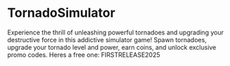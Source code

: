 # TornadoSimulator
Experience the thrill of unleashing powerful tornadoes and upgrading your destructive force in this addictive simulator game! Spawn tornadoes, upgrade your tornado level and power, earn coins, and unlock exclusive promo codes. Heres a free one: FIRSTRELEASE2025
